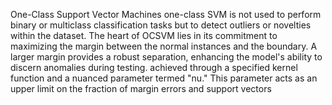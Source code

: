 One-Class Support Vector Machines
one-class SVM is not used to perform binary or multiclass classification tasks but to detect outliers or novelties within the dataset. 
The heart of OCSVM lies in its commitment to maximizing the margin between the normal instances and the boundary. 
A larger margin provides a robust separation, enhancing the model's ability to discern anomalies during testing. 
achieved through a specified kernel function and a nuanced parameter termed "nu." This parameter acts as an upper limit on the fraction of margin errors and support vectors
